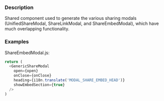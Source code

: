 ### Description

Shared component used to generate the various sharing modals
(UnifiedShareModal, ShareLinkModal, and ShareEmbedModal),
which have much overlapping functionality.

### Examples

ShareEmbedModal.js:

```js
return (
  <GenericShareModal
    open={open}
    onClose={onClose}
    heading={i18n.translate('MODAL_SHARE_EMBED_HEAD')}
    showEmbedSection={true}
  />
)
```
